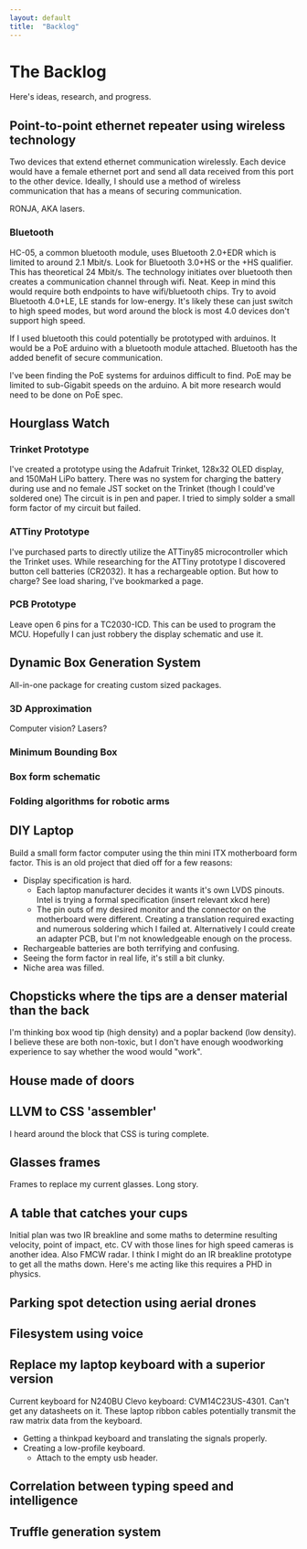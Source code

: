 ```yaml
---
layout: default
title:  "Backlog"
---
```


# The Backlog
Here's ideas, research, and progress.

## Point-to-point ethernet repeater using wireless technology
Two devices that extend ethernet communication wirelessly. Each device would have a female ethernet port and send all data received from this
port to the other device. Ideally, I should use a method of wireless communication that has a means of securing communication.

RONJA, AKA lasers.

### Bluetooth
HC-05, a common bluetooth module, uses Bluetooth 2.0+EDR which is limited to around 2.1 Mbit/s.
Look for Bluetooth 3.0+HS or the +HS qualifier. This has theoretical 24 Mbit/s. The technology initiates over bluetooth then creates
a communication channel through wifi. Neat. Keep in mind this would require both endpoints to have wifi/bluetooth chips.
Try to avoid Bluetooth 4.0+LE, LE stands for low-energy. It's likely these can just switch to high speed modes, but word around
the block is most 4.0 devices don't support high speed.

If I used bluetooth this could potentially be prototyped with arduinos. It would be a PoE arduino with a bluetooth module attached.
Bluetooth has the added benefit of secure communication.

I've been finding the PoE systems for arduinos difficult to find.
PoE may be limited to sub-Gigabit speeds on the arduino. A bit more research would need to be done on PoE spec.

## Hourglass Watch
### Trinket Prototype
I've created a prototype using the Adafruit Trinket, 128x32 OLED display, and 150MaH LiPo battery.
There was no system for charging the battery during use and no female JST socket on the Trinket (though I could've soldered one)
The circuit is in pen and paper.
I tried to simply solder a small form factor of my circuit but failed.

### ATTiny Prototype
I've purchased parts to directly utilize the ATTiny85 microcontroller which the Trinket uses.
While researching for the ATTiny prototype I discovered button cell batteries (CR2032). It has a rechargeable option.
But how to charge? See load sharing, I've bookmarked a page.

### PCB Prototype
Leave open 6 pins for a TC2030-ICD. This can be used to program the MCU.
Hopefully I can just robbery the display schematic and use it.

## Dynamic Box Generation System
All-in-one package for creating custom sized packages.
### 3D Approximation
Computer vision? Lasers?
### Minimum Bounding Box
### Box form schematic
### Folding algorithms for robotic arms

## DIY Laptop
Build a small form factor computer using the thin mini ITX motherboard form factor.
This is an old project that died off for a few reasons:
* Display specification is hard.
    - Each laptop manufacturer decides it wants it's own LVDS pinouts. Intel is trying a formal specification (insert relevant xkcd here)
    - The pin outs of my desired monitor and the connector on the motherboard were different.
      Creating a translation required exacting and numerous soldering which I failed at.
      Alternatively I could create an adapter PCB, but I'm not knowledgeable enough on the process.
* Rechargeable batteries are both terrifying and confusing.
* Seeing the form factor in real life, it's still a bit clunky.
* Niche area was filled.

## Chopsticks where the tips are a denser material than the back
I'm thinking box wood tip (high density) and a poplar backend (low density). I believe these are both non-toxic, but I don't have enough woodworking
experience to say whether the wood would "work".

## House made of doors

## LLVM to CSS 'assembler'
I heard around the block that CSS is turing complete.

## Glasses frames
Frames to replace my current glasses. Long story.

## A table that catches your cups
Initial plan was two IR breakline and some maths to determine resulting velocity, point of impact, etc.
CV with those lines for high speed cameras is another idea.
Also FMCW radar.
I think I might do an IR breakline prototype to get all the maths down. Here's me acting like this requires a PHD in physics.

## Parking spot detection using aerial drones

## Filesystem using voice

## Replace my laptop keyboard with a superior version
Current keyboard for N240BU Clevo keyboard: CVM14C23US-4301. Can't get any datasheets on it.
These laptop ribbon cables potentially transmit the raw matrix data from the keyboard.
* Getting a thinkpad keyboard and translating the signals properly.
* Creating a low-profile keyboard.
    - Attach to the empty usb header.

## Correlation between typing speed and intelligence
## Truffle generation system
